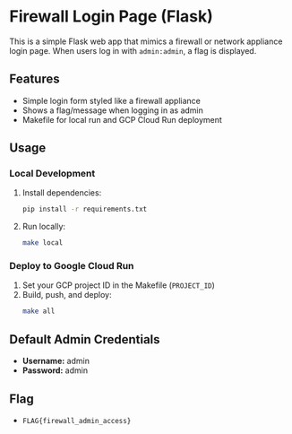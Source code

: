 # Firewall Login Page (Flask)

This is a simple Flask web app that mimics a firewall or network appliance login page. When users log in with `admin:admin`, a flag is displayed.

## Features
- Simple login form styled like a firewall appliance
- Shows a flag/message when logging in as admin
- Makefile for local run and GCP Cloud Run deployment

## Usage

### Local Development

1. Install dependencies:
   ```sh
   pip install -r requirements.txt
   ```
2. Run locally:
   ```sh
   make local
   ```

### Deploy to Google Cloud Run

1. Set your GCP project ID in the Makefile (`PROJECT_ID`)
2. Build, push, and deploy:
   ```sh
   make all
   ```

## Default Admin Credentials
- **Username:** admin
- **Password:** admin

## Flag
- `FLAG{firewall_admin_access}`
